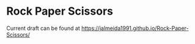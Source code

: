 # Rock Paper Scissors

Current draft can be found at https://jalmeida1991.github.io/Rock-Paper-Scissors/
